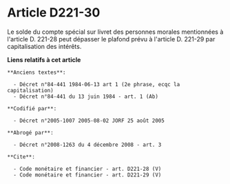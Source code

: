 # Article D221-30

Le solde du compte spécial sur livret des personnes morales mentionnées à l'article D. 221-28 peut dépasser le plafond prévu
à l'article D. 221-29 par capitalisation des intérêts.

**Liens relatifs à cet article**

	**Anciens textes**:

	  - Décret n°84-441 1984-06-13 art 1 (2e phrase, ecqc la capitalisation)
	  - Décret n°84-441 du 13 juin 1984 - art. 1 (Ab)

	**Codifié par**:

	  - Décret n°2005-1007 2005-08-02 JORF 25 août 2005

	**Abrogé par**:

	  - Décret n°2008-1263 du 4 décembre 2008 - art. 3

	**Cite**:

	  - Code monétaire et financier - art. D221-28 (V)
	  - Code monétaire et financier - art. D221-29 (V)
